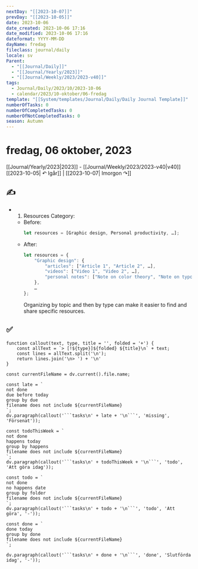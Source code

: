 ```yaml
---
nextDay: "[[2023-10-07]]"
prevDay: "[[2023-10-05]]"
date: 2023-10-06
date_created: 2023-10-06 17:16
date_modified: 2023-10-06 17:16
dateformat: YYYY-MM-DD
dayName: fredag
fileclass: journal/daily
locale: sv
Parent:
  - "[[Journal/Daily]]"
  - "[[Journal/Yearly/2023]]"
  - "[[Journal/Weekly/2023/2023-v40]]"
tags:
  - Journal/Daily/2023/10/2023-10-06
  - calendar/2023/10-oktober/06-fredag
template: "[[System/templates/Journal/Daily/Daily Journal Template]]"
numberOfTasks: 0
numberOfCompletedTasks: 0
numberOfNotCompletedTasks: 0
season: Autumn
---
```

# fredag, 06 oktober, 2023

<i data-timeline="279"></i>
[[Journal/Yearly/2023|2023]] - [[Journal/Weekly/2023/2023-v40|v40]]
[[2023-10-05| ↶ Igår]] | [[2023-10-07| Imorgon ↷]]

## ✍️

- 1. Resources Category:
   - Before: 
     ```js
     let resources = [Graphic design, Personal productivity, …];
     ```
   - After: 
     ```js
     let resources = {
         "Graphic design": {
             "articles": ["Article 1", "Article 2", …],
             "videos": ["Video 1", "Video 2", …],
             "personal notes": ["Note on color theory", "Note on typography", …]
         },
         …
     };
     ```
     Organizing by topic and then by type can make it easier to find and share specific resources.

## ✅

````dataviewjs
function callout(text, type, title = '', folded = '+') {
    const allText = `> [!${type}]${folded} ${title}\n` + text;
    const lines = allText.split('\n');
    return lines.join('\n> ') + '\n'
}

const currentFileName = dv.current().file.name;

const late = `
not done
due before today
group by due
filename does not include ${currentFileName}
`;
dv.paragraph(callout('```tasks\n' + late + '\n```', 'missing', 'Försenat'));

const todoThisWeek = `
not done
happens today
group by happens
filename does not include ${currentFileName}
`;
dv.paragraph(callout('```tasks\n' + todoThisWeek + '\n```', 'todo', 'Att göra idag'));

const todo = `
not done
no happens date
group by folder
filename does not include ${currentFileName}
`;
dv.paragraph(callout('```tasks\n' + todo + '\n```', 'todo', 'Att göra', '-'));

const done = `
done today
group by done
filename does not include ${currentFileName}
`;

dv.paragraph(callout('```tasks\n' + done + '\n```', 'done', 'Slutförda idag', '-'));
````
